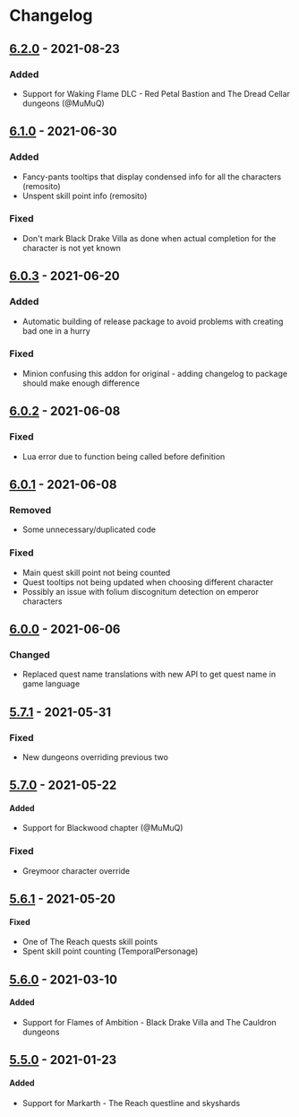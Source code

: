 # Changelog

## [6.2.0] - 2021-08-23

### Added

- Support for Waking Flame DLC - Red Petal Bastion and The Dread Cellar dungeons (@MuMuQ)


## [6.1.0] - 2021-06-30

### Added

- Fancy-pants tooltips that display condensed info for all the characters (remosito)
- Unspent skill point info (remosito)

### Fixed

- Don't mark Black Drake Villa as done when actual completion for the character is not yet known


## [6.0.3] - 2021-06-20

### Added

- Automatic building of release package to avoid problems with creating bad one in a hurry

### Fixed

- Minion confusing this addon for original - adding changelog to package should make enough difference


## [6.0.2] - 2021-06-08

### Fixed

- Lua error due to function being called before definition


## [6.0.1] - 2021-06-08

### Removed

- Some unnecessary/duplicated code

### Fixed

- Main quest skill point not being counted
- Quest tooltips not being updated when choosing different character
- Possibly an issue with folium discognitum detection on emperor characters


## [6.0.0] - 2021-06-06

### Changed

- Replaced quest name translations with new API to get quest name in game language


## [5.7.1] - 2021-05-31

### Fixed

- New dungeons overriding previous two


## [5.7.0] - 2021-05-22

#### Added

- Support for Blackwood chapter (@MuMuQ)

### Fixed

- Greymoor character override


## [5.6.1] - 2021-05-20

#### Fixed

- One of The Reach quests skill points
- Spent skill point counting (TemporalPersonage)


## [5.6.0] - 2021-03-10

#### Added

- Support for Flames of Ambition - Black Drake Villa and The Cauldron dungeons


## [5.5.0] - 2021-01-23

#### Added

- Support for Markarth - The Reach questline and skyshards


[6.2.0]: https://github.com/yachoor/uspf/compare/6.1.0...6.2.0
[6.1.0]: https://github.com/yachoor/uspf/compare/6.0.3...6.1.0
[6.0.3]: https://github.com/yachoor/uspf/compare/6.0.2...6.0.3
[6.0.2]: https://github.com/yachoor/uspf/compare/6.0.1...6.0.2
[6.0.1]: https://github.com/yachoor/uspf/compare/6.0.0...6.0.1
[6.0.0]: https://github.com/yachoor/uspf/compare/5.7.1...6.0.0
[5.7.1]: https://github.com/yachoor/uspf/compare/5.7.0...5.7.1
[5.7.0]: https://github.com/yachoor/uspf/compare/5.6.1...5.7.0
[5.6.1]: https://github.com/yachoor/uspf/compare/5.6.0...5.6.1
[5.6.0]: https://github.com/yachoor/uspf/compare/5.5.0...5.6.0
[5.5.0]: https://github.com/yachoor/uspf/releases/tag/5.5.0
